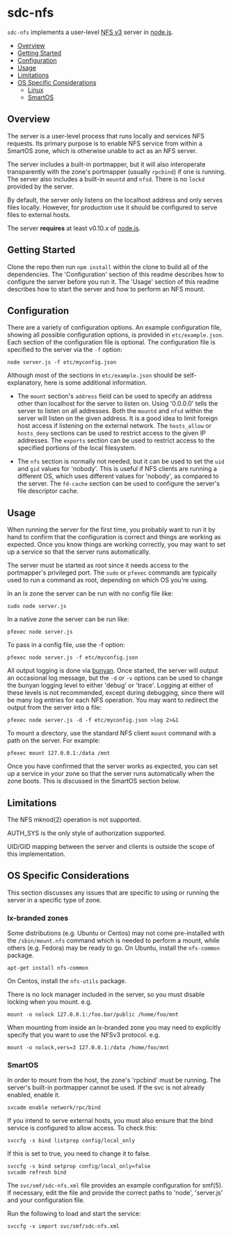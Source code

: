 # sdc-nfs

`sdc-nfs` implements a user-level [NFS v3](http://tools.ietf.org/html/rfc1813)
server in [node.js](http://nodejs.org/).

- [Overview](#overview)
- [Getting Started](#getting-started)
- [Configuration](#configuration)
- [Usage](#usage)
- [Limitations](#limitations)
- [OS Specific Considerations](#os-specific-considerations)
    - [Linux](#linux)
    - [SmartOS](#smartos)


## Overview

The server is a user-level process that runs locally and services NFS requests.
Its primary purpose is to enable NFS service from within a SmartOS zone, which
is otherwise unable to act as an NFS server.

The server includes a built-in portmapper, but it will also interoperate
transparently with the zone's portmapper (usually `rpcbind`) if one is running.
The server also includes a built-in `mountd` and `nfsd`. There is no `lockd`
provided by the server.

By default, the server only listens on the localhost address and only serves
files locally. However, for production use it should be configured to serve
files to external hosts.

The server **requires** at least v0.10.x of [node.js](http://nodejs.org/).

## Getting Started

Clone the repo then run `npm install` within the clone to build all of the
dependencies. The 'Configuration' section of this readme describes how to
configure the server before you run it. The 'Usage' section of this readme
describes how to start the server and how to perform an NFS mount.

## Configuration

There are a variety of configuration options. An example configuration file,
showing all possible configuration options, is provided in `etc/example.json`.
Each section of the configuration file is optional. The configuration file is
specified to the server via the `-f` option:

    node server.js -f etc/myconfig.json

Although most of the sections in `etc/example.json` should be
self-explanatory, here is some additional information.

  * The `mount` section's `address` field can be used to specify an address
    other than localhost for the server to listen on. Using '0.0.0.0' tells the
    server to listen on all addresses. Both the `mountd` and `nfsd` within the
    server will listen on the given address. It is a good idea to limit foreign
    host access if listening on the external network. The `hosts_allow` or
    `hosts_deny` sections can be used to restrict access to the given IP
    addresses. The `exports` section can be used to restrict access to the
    specified portions of the local filesystem.

  * The `nfs` section is normally not needed, but it can be used to set the
    `uid` and `gid` values for 'nobody'. This is useful if NFS clients are
    running a different OS, which uses different values for 'nobody', as
    compared to the server. The `fd-cache` section can be used to configure the
    server's file descriptor cache.

## Usage

When running the server for the first time, you probably want to run it by
hand to confirm that the configuration is correct and things are working as
expected. Once you know things are working correctly, you may want to set up
a service so that the server runs automatically.

The server must be started as root since it needs access to the portmapper's
privileged port. The `sudo` or `pfexec` commands are typically used to run
a command as root, depending on which OS you're using.

In an lx zone the server can be run with no config file like:

    sudo node server.js

In a native zone the server can be run like:

    pfexec node server.js

To pass in a config file, use the -f option:

    pfexec node server.js -f etc/myconfig.json

All output logging is done via [bunyan](https://github.com/trentm/node-bunyan).
Once started, the server will output an occasional log message, but the `-d` or
`-v` options can be used to change the bunyan logging level to either 'debug'
or 'trace'. Logging at either of these levels is not recommended, except during
debugging, since there will be many log entries for each NFS operation. You may
want to redirect the output from the server into a file:

    pfexec node server.js -d -f etc/myconfig.json >log 2>&1

To mount a directory, use the standard NFS client `mount` command with a path
on the server. For example:

    pfexec mount 127.0.0.1:/data /mnt

Once you have confirmed that the server works as expected, you can set up a
service in your zone so that the server runs automatically when the zone boots.
This is discussed in the SmartOS section below.

## Limitations

The NFS mknod(2) operation is not supported.

AUTH_SYS is the only style of authorization supported.

UID/GID mapping between the server and clients is outside the scope of this
implementation.

## OS Specific Considerations

This section discusses any issues that are specific to using or running the
server in a specific type of zone.


### lx-branded zones

Some distributions (e.g. Ubuntu or Centos) may not come pre-installed with
the `/sbin/mount.nfs` command which is needed to perform a mount, while others
(e.g. Fedora) may be ready to go. On Ubuntu, install the `nfs-common` package.

    apt-get install nfs-common

On Centos, install the `nfs-utils` package.

There is no lock manager included in the server, so you must disable locking
when you mount. e.g.

    mount -o nolock 127.0.0.1:/foo.bar/public /home/foo/mnt

When mounting from inside an lx-branded zone you may need to explicitly
specify that you want to use the NFSv3 protocol. e.g.

    mount -o nolock,vers=3 127.0.0.1:/data /home/foo/mnt

### SmartOS

In order to mount from the host, the zone's 'rpcbind' must be running.  The
server's built-in portmapper cannot be used. If the svc is not already enabled,
enable it.

    svcadm enable network/rpc/bind

If you intend to serve external hosts, you must also ensure that the bind
service is configured to allow access. To check this:

    svccfg -s bind listprop config/local_only

If this is set to true, you need to change it to false.

    svccfg -s bind setprop config/local_only=false
    svcadm refresh bind

The `svc/smf/sdc-nfs.xml` file provides an example configuration for
smf(5). If necessary, edit the file and provide the correct paths to 'node',
'server.js' and your configuration file.

Run the following to load and start the service:

    svccfg -v import svc/smf/sdc-nfs.xml
